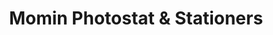 ---
title: "Momin Photostat & Stationers"
url: /karachi/momin-photostat-and-stationers/
shop: copyshop
---